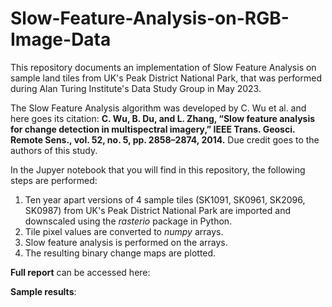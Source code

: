 # Slow-Feature-Analysis-on-RGB-Image-Data
This repository documents an implementation of Slow Feature Analysis on sample land tiles from UK's Peak District National Park, that was performed during Alan Turing Institute's Data Study Group in May 2023. 

The Slow Feature Analysis algorithm was developed by C. Wu et al. and here goes its citation: **C. Wu, B. Du, and L. Zhang, “Slow feature analysis for change detection in multispectral imagery,” IEEE Trans. Geosci. Remote Sens., vol. 52, no. 5, pp. 2858–2874, 2014.** Due credit goes to the authors of this study.

In the Jupyer notebook that you will find in this repository, the following steps are performed:

1. Ten year apart versions of 4 sample tiles (SK1091, SK0961, SK2096, SK0987) from UK's Peak District National Park are imported and downscaled using the _rasterio_ package in Python.
2. Tile pixel values are converted to _numpy_ arrays.
3. Slow feature analysis is performed on the arrays.
4. The resulting binary change maps are plotted.

**Full report** can be accessed here: 

**Sample results**:

